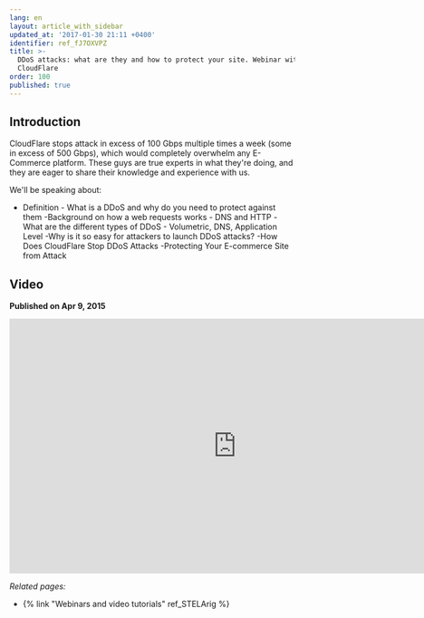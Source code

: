 ```yaml
---
lang: en
layout: article_with_sidebar
updated_at: '2017-01-30 21:11 +0400'
identifier: ref_fJ7OXVPZ
title: >-
  DDoS attacks: what are they and how to protect your site. Webinar with
  CloudFlare
order: 100
published: true
---
```

## Introduction

CloudFlare stops attack in excess of 100 Gbps multiple times a week (some in excess of 500 Gbps), which would completely overwhelm any E-Commerce platform. These guys are true experts in what they're doing, and they are eager to share their knowledge and experience with us.

We'll be speaking about:

- Definition - What is a DDoS and why do you need to protect against them
-Background on how a web requests works - DNS and HTTP
-What are the different types of DDoS - Volumetric, DNS, Application Level
-Why is it so easy for attackers to launch DDoS attacks?
-How Does CloudFlare Stop DDoS Attacks
-Protecting Your E-commerce Site from Attack

## Video
**Published on Apr 9, 2015**
<iframe class="youtube-player" type="text/html" style="width: 800px; height: 450px" src="https://www.youtube.com/embed/vQMfWrlU6Aw" frameborder="0"></iframe>


_Related pages:_

*   {% link "Webinars and video tutorials" ref_STELArig %}